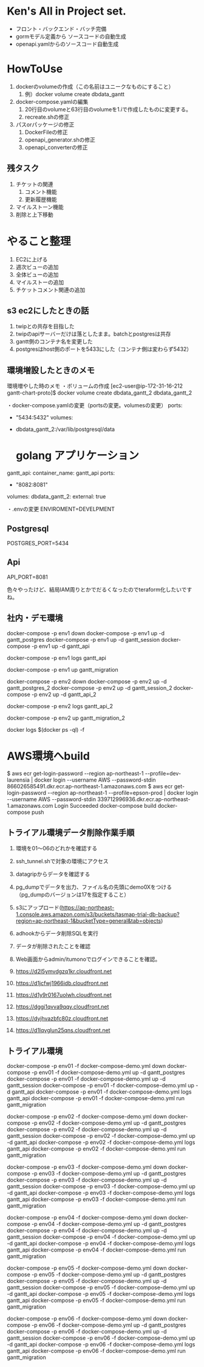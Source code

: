 # Ken's All in Project set.

- フロント・バックエンド・バッチ完備
- gormモデル定義から ソースコードの自動生成
- openapi.yamlからのソースコード自動生成

# HowToUse

1. dockerのvolumeの作成（この名前はユニークなものにすること）
    1. 例）docker volume create dbdata_gantt
2. docker-compose.yamlの編集
    1. 20行目のvolumeと63行目のvolumeを1.iで作成したものに変更する。
    2. recreate.shの修正
3. パスorパッケージの修正
    1. DockerFileの修正
    2. openapi_generator.shの修正
    3. openapi_converterの修正


## 残タスク
1. チケットの関連
   1. コメント機能
   2. 更新履歴機能
2. マイルストーン機能
3. 削除と上下移動

# やること整理
1. EC2に上げる
2. 週次ビューの追加
3. 全体ビューの追加
4. マイルストーの追加
5. チケットコメント関連の追加


## s3 ec2にしたときの話

1. twipとの共存を目指した
2. twipのapiサーバーだけは落としたまま。batchとpostgresは共存
3. gantt側のコンテナ名を変更した
4. postgresはhost側のポートを5433にした（コンテナ側は変わらず5432）


## 環境増設したときのメモ
環境増やした時のメモ
・ボリュームの作成
[ec2-user@ip-172-31-16-212 gantt-chart-proto]$ docker volume create dbdata_gantt_2
dbdata_gantt_2

・docker-compose.yamlの変更（portsの変更。volumesの変更）
ports:
- "5434:5432"
volumes:
- dbdata_gantt_2:/var/lib/postgresql/data

    # golang アプリケーション
gantt_api:
container_name: gantt_api
ports:
- "8082:8081"

volumes:
dbdata_gantt_2:
external: true

・.envの変更
ENVIROMENT=DEVELPMENT

## Postgresql
POSTGRES_PORT=5434

## Api
API_PORT=8081


色々やったけど、結局IAM周りとかでだるくなったのでteraform化したいですね。

## 社内・デモ環境

docker-compose -p env1 down
docker-compose -p env1 up -d gantt_postgres
docker-compose -p env1 up -d gantt_session
docker-compose -p env1 up -d gantt_api

docker-compose -p env1 logs gantt_api

docker-compose -p env1 up gantt_migration

docker-compose -p env2 down
docker-compose -p env2 up -d gantt_postgres_2
docker-compose -p env2 up -d gantt_session_2
docker-compose -p env2 up -d gantt_api_2

docker-compose -p env2 logs gantt_api_2

docker-compose -p env2 up gantt_migration_2

docker logs $(docker ps -ql) -f

# AWS環境へbuild
$ aws ecr get-login-password --region ap-northeast-1 --profile=dev-laurensia | docker login --username AWS --password-stdin 866026585491.dkr.ecr.ap-northeast-1.amazonaws.com
$ aws ecr get-login-password --region ap-northeast-1 --profile=epson-prod | docker login --username AWS --password-stdin 339712996936.dkr.ecr.ap-northeast-1.amazonaws.com
Login Succeeded
docker-compose build
docker-compose push

## トライアル環境データ削除作業手順
1. 環境を01～06のどれかを確認する
2. ssh_tunnel.shで対象の環境にアクセス
3. datagripからデータを確認する
4. pg_dumpでデータを出力、ファイル名の先頭にdemo0Xをつける（pg_dumpのバージョンは17を指定すること）
5. s3にアップロード(https://ap-northeast-1.console.aws.amazon.com/s3/buckets/tasmap-trial-db-backup?region=ap-northeast-1&bucketType=general&tab=objects)
6. adhookからデータ削除SQLを実行
7. データが削除されたことを確認
8. Web画面からadmin/itumonoでログインできることを確認。


1. https://d2l5ymvdgzq1kr.cloudfront.net
2. https://d1jcfwj1966idb.cloudfront.net
3. https://d1y9r0167uolwh.cloudfront.net
4. https://dggi1qvva9qqy.cloudfront.net
5. https://dyjhvazbfc80z.cloudfront.net
6. https://d1lqvglun25qns.cloudfront.net

## トライアル環境
docker-compose -p env01 -f docker-compose-demo.yml down
docker-compose -p env01 -f docker-compose-demo.yml up -d gantt_postgres
docker-compose -p env01 -f docker-compose-demo.yml up -d gantt_session
docker-compose -p env01 -f docker-compose-demo.yml up -d gantt_api
docker-compose -p env01 -f docker-compose-demo.yml logs gantt_api
docker-compose -p env01 -f docker-compose-demo.yml run gantt_migration

docker-compose -p env02 -f docker-compose-demo.yml down
docker-compose -p env02 -f docker-compose-demo.yml up -d gantt_postgres
docker-compose -p env02 -f docker-compose-demo.yml up -d gantt_session
docker-compose -p env02 -f docker-compose-demo.yml up -d gantt_api
docker-compose -p env02 -f docker-compose-demo.yml logs gantt_api
docker-compose -p env02 -f docker-compose-demo.yml run gantt_migration

docker-compose -p env03 -f docker-compose-demo.yml down
docker-compose -p env03 -f docker-compose-demo.yml up -d gantt_postgres
docker-compose -p env03 -f docker-compose-demo.yml up -d gantt_session
docker-compose -p env03 -f docker-compose-demo.yml up -d gantt_api
docker-compose -p env03 -f docker-compose-demo.yml logs gantt_api
docker-compose -p env03 -f docker-compose-demo.yml run gantt_migration

docker-compose -p env04 -f docker-compose-demo.yml down
docker-compose -p env04 -f docker-compose-demo.yml up -d gantt_postgres
docker-compose -p env04 -f docker-compose-demo.yml up -d gantt_session
docker-compose -p env04 -f docker-compose-demo.yml up -d gantt_api
docker-compose -p env04 -f docker-compose-demo.yml logs gantt_api
docker-compose -p env04 -f docker-compose-demo.yml run gantt_migration

docker-compose -p env05 -f docker-compose-demo.yml down
docker-compose -p env05 -f docker-compose-demo.yml up -d gantt_postgres
docker-compose -p env05 -f docker-compose-demo.yml up -d gantt_session
docker-compose -p env05 -f docker-compose-demo.yml up -d gantt_api
docker-compose -p env05 -f docker-compose-demo.yml logs gantt_api
docker-compose -p env05 -f docker-compose-demo.yml run gantt_migration

docker-compose -p env06 -f docker-compose-demo.yml down
docker-compose -p env06 -f docker-compose-demo.yml up -d gantt_postgres
docker-compose -p env06 -f docker-compose-demo.yml up -d gantt_session
docker-compose -p env06 -f docker-compose-demo.yml up -d gantt_api
docker-compose -p env06 -f docker-compose-demo.yml logs gantt_api
docker-compose -p env06 -f docker-compose-demo.yml run gantt_migration

